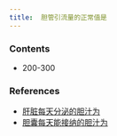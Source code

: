 ```yaml
---
title:  胆管引流量的正常值是
--- 
```


### Contents
- 200-300
### References
- [肝脏每天分泌的胆汁为](/肝脏每天分泌的胆汁为)
- [胆囊每天能接纳的胆汁为](/胆囊每天能接纳的胆汁为)
